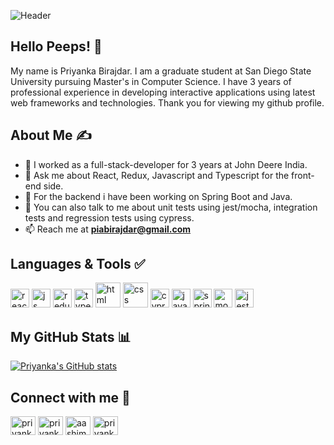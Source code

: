 <!--
**piabirajdar/piabirajdar** is a ✨ _special_ ✨ repository because its `README.md` (this file) appears on your GitHub profile.

Here are some ideas to get you started:

- 🔭 I’m currently working on ...
- 🌱 I’m currently learning ...
- 👯 I’m looking to collaborate on ...
- 🤔 I’m looking for help with ...
- 💬 Ask me about ...
- 📫 How to reach me: ...
- 😄 Pronouns: ...
- ⚡ Fun fact: ...
-->
![Header](https://media.giphy.com/media/L1R1tvI9svkIWwpVYr/giphy.gif)

## Hello Peeps! &#128075;

My name is Priyanka Birajdar. I am a graduate student at San Diego State University pursuing Master's in Computer Science. I have 3 years of professional experience in developing interactive applications using latest web frameworks and technologies. Thank you for viewing my github profile.

## About Me &#9997;
-  🔭 I worked as a full-stack-developer for 3 years at John Deere India.
- 💬 Ask me about React, Redux, Javascript and Typescript for the front-end side.
- 💬 For the backend i have been working on Spring Boot and Java.
- 💬 You can also talk to me about unit tests using jest/mocha, integration tests and regression tests using cypress.
-  📫 Reach me at **piabirajdar@gmail.com**


## Languages & Tools &#9989;
<p align='left'>
  <img src="https://upload.wikimedia.org/wikipedia/commons/thumb/a/a7/React-icon.svg/1280px-React-icon.svg.png" alt="react" width="auto" height="30"/>
    <img src='https://upload.wikimedia.org/wikipedia/commons/6/6a/JavaScript-logo.png' height='30' width='auto' alt="js">
   <img src='https://cdn.jsdelivr.net/npm/simple-icons@3.0.1/icons/redux.svg' height='30' width='auto' alt="redux">
     <img src='https://cdn.jsdelivr.net/npm/simple-icons@3.0.1/icons/typescript.svg' height='30' width='auto' alt="typescript">
  <img src="https://upload.wikimedia.org/wikipedia/commons/thumb/6/61/HTML5_logo_and_wordmark.svg/2048px-HTML5_logo_and_wordmark.svg.png" alt="html" width="40" height="40">
  <img src='https://upload.wikimedia.org/wikipedia/commons/thumb/d/d5/CSS3_logo_and_wordmark.svg/1200px-CSS3_logo_and_wordmark.svg.png' alt="css" width="40" height="40">
   <img src='https://cdn.jsdelivr.net/npm/simple-icons@3.0.1/icons/cypress.svg' height='30' width='auto' alt="cypress">
     <img src='https://cdn.jsdelivr.net/npm/simple-icons@3.0.1/icons/java.svg' height='30' width='auto' alt="java">
       <img src='https://cdn.jsdelivr.net/npm/simple-icons@3.0.1/icons/spring.svg' height='30' width='auto' alt="spring">
     <img src='https://cdn.jsdelivr.net/npm/simple-icons@3.0.1/icons/mocha.svg' height='30' width='auto' alt="mocha">
       <img src='https://cdn.jsdelivr.net/npm/simple-icons@3.0.1/icons/jest.svg' height='30' width='auto' alt="jest">
</p>

## My GitHub Stats &#128202;
 [![Priyanka's GitHub stats](https://github-readme-stats.vercel.app/api?username=piabirajdar&show_icons=true&theme=tokyonight)](https://github.com/piabirajdar/github-readme-stats) 
##  Connect with me &#129309;
<p align="left">
<a href="#" target="blank"><img align="center" src="https://raw.githubusercontent.com/rahuldkjain/github-profile-readme-generator/master/src/images/icons/Social/twitter.svg" alt="priyankabirajdar" height="30" width="40" /></a>
<a href="https://www.linkedin.com/in/priyankabirajdar/" target="blank"><img align="center" src="https://raw.githubusercontent.com/rahuldkjain/github-profile-readme-generator/master/src/images/icons/Social/linked-in-alt.svg" alt="priyankabirajdar" height="30" width="40" /></a>
<a href="https://instagram.com/priyankabirajdar_11" target="blank"><img align="center" src="https://raw.githubusercontent.com/rahuldkjain/github-profile-readme-generator/master/src/images/icons/Social/instagram.svg" alt="aashimaahuja" height="30" width="40" /></a>
<a href="https://github.com/piabirajdar" target="blank"><img align="center" src="https://cdn.jsdelivr.net/npm/simple-icons@3.0.1/icons/github.svg" alt="priyankabirajdar" height="30" width="40" /></a> 
  
